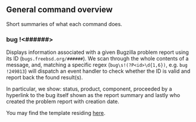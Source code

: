 ## General command overview

Short summaries of what each command does.

### bug !<######>

Displays information associated with a given Bugzilla problem
report using its ID (`bugs.freebsd.org/######`). We scan through
the whole contents of a message, and, matching a specific regex
(`bug\s!(?P<id>\d{1,6})`, e.g. `bug !249813`) will dispatch an
event handler to check whether the ID is valid and report back
the found result(s).

In particular, we show: status, product, component, proceeded
by a hyperlink to the bug itself shown as the report summary 
and lastly who created the problem report with creation date.

You may find the template residing [here](internal/command/bug/templates/report.tpl).
